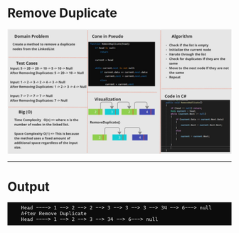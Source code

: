 ﻿# Remove Duplicate

![RemoveDlicate](./WhiteBoardRemoveDuplicate.jpg)

---

# Output

![RemoveDlicateOutput](./OutPut.jpg)
